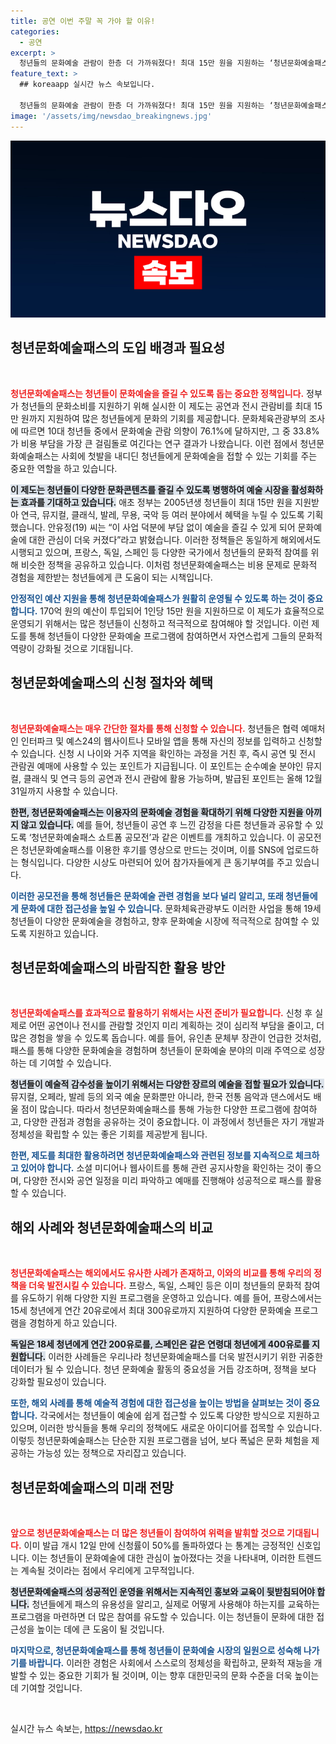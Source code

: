 ```yaml
---
title: 공연 이번 주말 꼭 가야 할 이유!
categories:
  - 공연
excerpt: >
  청년들의 문화예술 관람이 한층 더 가까워졌다! 최대 15만 원을 지원하는 ‘청년문화예술패스’가 청년들 사이에서 큰 화제를 모으고 있다. 놓치기 전에 지금 바로 신청하자!
feature_text: >
  ## koreaapp 실시간 뉴스 속보입니다.

  청년들의 문화예술 관람이 한층 더 가까워졌다! 최대 15만 원을 지원하는 ‘청년문화예술패스’가 청년들 사이에서 큰 화제를 모으고 있다. 놓치기 전에 지금 바로 신청하자!
image: '/assets/img/newsdao_breakingnews.jpg'
---
```


<p><img src="/assets/img/newsdao_breakingnews.jpg" alt="koreaapp 속보" /></p>

<h2 data-ke-size="size26">청년문화예술패스의 도입 배경과 필요성</h2>

<p data-ke-size="size16">&nbsp;</p>

<p><b><span style="color: #ee2323;">청년문화예술패스는 청년들이 문화예술을 즐길 수 있도록 돕는 중요한 정책입니다.</span></b> 정부가 청년들의 문화소비를 지원하기 위해 실시한 이 제도는 공연과 전시 관람비를 최대 15만 원까지 지원하여 많은 청년들에게 문화의 기회를 제공합니다. 문화체육관광부의 조사에 따르면 10대 청년들 중에서 문화예술 관람 의향이 76.1%에 달하지만, 그 중 33.8%가 비용 부담을 가장 큰 걸림돌로 여긴다는 연구 결과가 나왔습니다. 이런 점에서 청년문화예술패스는 사회에 첫발을 내디딘 청년들에게 문화예술을 접할 수 있는 기회를 주는 중요한 역할을 하고 있습니다. </p>

<p><b><span style="background-color: #21538527;">이 제도는 청년들이 다양한 문화콘텐츠를 즐길 수 있도록 병행하여 예술 시장을 활성화하는 효과를 기대하고 있습니다.</span></b> 애초 정부는 2005년생 청년들이 최대 15만 원을 지원받아 연극, 뮤지컬, 클래식, 발레, 무용, 국악 등 여러 분야에서 혜택을 누릴 수 있도록 기획했습니다. 안유정(19) 씨는 “이 사업 덕분에 부담 없이 예술을 즐길 수 있게 되어 문화예술에 대한 관심이 더욱 커졌다”라고 밝혔습니다. 이러한 정책들은 동일하게 해외에서도 시행되고 있으며, 프랑스, 독일, 스페인 등 다양한 국가에서 청년들의 문화적 참여를 위해 비슷한 정책을 공유하고 있습니다. 이처럼 청년문화예술패스는 비용 문제로 문화적 경험을 제한받는 청년들에게 큰 도움이 되는 시책입니다.</p>

<p><b><span style="color: #1a5490;">안정적인 예산 지원을 통해 청년문화예술패스가 원활히 운영될 수 있도록 하는 것이 중요합니다.</span></b> 170억 원의 예산이 투입되어 1인당 15만 원을 지원하므로 이 제도가 효율적으로 운영되기 위해서는 많은 청년들이 신청하고 적극적으로 참여해야 할 것입니다. 이런 제도를 통해 청년들이 다양한 문화예술 프로그램에 참여하면서 자연스럽게 그들의 문화적 역량이 강화될 것으로 기대됩니다.</p>

<h2 data-ke-size="size26">청년문화예술패스의 신청 절차와 혜택</h2>

<p data-ke-size="size16">&nbsp;</p>

<p><b><span style="color: #ee2323;">청년문화예술패스는 매우 간단한 절차를 통해 신청할 수 있습니다.</span></b> 청년들은 협력 예매처인 인터파크 및 예스24의 웹사이트나 모바일 앱을 통해 자신의 정보를 입력하고 신청할 수 있습니다. 신청 시 나이와 거주 지역을 확인하는 과정을 거친 후, 즉시 공연 및 전시 관람권 예매에 사용할 수 있는 포인트가 지급됩니다. 이 포인트는 순수예술 분야인 뮤지컬, 클래식 및 연극 등의 공연과 전시 관람에 활용 가능하며, 발급된 포인트는 올해 12월 31일까지 사용할 수 있습니다.</p>

<p><b><span style="background-color: #21538527;">한편, 청년문화예술패스는 이용자의 문화예술 경험을 확대하기 위해 다양한 지원을 아끼지 않고 있습니다.</span></b> 예를 들어, 청년들이 공연 후 느낀 감정을 다른 청년들과 공유할 수 있도록 ‘청년문화예술패스 쇼트폼 공모전’과 같은 이벤트를 개최하고 있습니다. 이 공모전은 청년문화예술패스를 이용한 후기를 영상으로 만드는 것이며, 이를 SNS에 업로드하는 형식입니다. 다양한 시상도 마련되어 있어 참가자들에게 큰 동기부여를 주고 있습니다.</p>

<p><b><span style="color: #1a5490;">이러한 공모전을 통해 청년들은 문화예술 관련 경험을 보다 널리 알리고, 또래 청년들에게 문화에 대한 접근성을 높일 수 있습니다.</span></b> 문화체육관광부도 이러한 사업을 통해 19세 청년들이 다양한 문화예술을 경험하고, 향후 문화예술 시장에 적극적으로 참여할 수 있도록 지원하고 있습니다. </p>

<h2 data-ke-size="size26">청년문화예술패스의 바람직한 활용 방안</h2>

<p data-ke-size="size16">&nbsp;</p>

<p><b><span style="color: #ee2323;">청년문화예술패스를 효과적으로 활용하기 위해서는 사전 준비가 필요합니다.</span></b> 신청 후 실제로 어떤 공연이나 전시를 관람할 것인지 미리 계획하는 것이 심리적 부담을 줄이고, 더 많은 경험을 쌓을 수 있도록 돕습니다. 예를 들어, 유인촌 문체부 장관이 언급한 것처럼, 패스를 통해 다양한 문화예술을 경험하며 청년들이 문화예술 분야의 미래 주역으로 성장하는 데 기여할 수 있습니다.</p>

<p><b><span style="background-color: #21538527;">청년들이 예술적 감수성을 높이기 위해서는 다양한 장르의 예술을 접할 필요가 있습니다.</span></b> 뮤지컬, 오페라, 발레 등의 외국 예술 문화뿐만 아니라, 한국 전통 음악과 댄스에서도 배울 점이 많습니다. 따라서 청년문화예술패스를 통해 가능한 다양한 프로그램에 참여하고, 다양한 관점과 경험을 공유하는 것이 중요합니다. 이 과정에서 청년들은 자기 개발과 정체성을 확립할 수 있는 좋은 기회를 제공받게 됩니다.</p>

<p><b><span style="color: #1a5490;">한편, 제도를 최대한 활용하려면 청년문화예술패스와 관련된 정보를 지속적으로 체크하고 있어야 합니다.</span></b> 소셜 미디어나 웹사이트를 통해 관련 공지사항을 확인하는 것이 좋으며, 다양한 전시와 공연 일정을 미리 파악하고 예매를 진행해야 성공적으로 패스를 활용할 수 있습니다.</p>

<h2 data-ke-size="size26">해외 사례와 청년문화예술패스의 비교</h2>

<p data-ke-size="size16">&nbsp;</p>

<p><b><span style="color: #ee2323;">청년문화예술패스는 해외에서도 유사한 사례가 존재하고, 이와의 비교를 통해 우리의 정책을 더욱 발전시킬 수 있습니다.</span></b> 프랑스, 독일, 스페인 등은 이미 청년들의 문화적 참여를 유도하기 위해 다양한 지원 프로그램을 운영하고 있습니다. 예를 들어, 프랑스에서는 15세 청년에게 연간 20유로에서 최대 300유로까지 지원하여 다양한 문화예술 프로그램을 경험하게 하고 있습니다.</p>

<p><b><span style="background-color: #21538527;">독일은 18세 청년에게 연간 200유로를, 스페인은 같은 연령대 청년에게 400유로를 지원합니다.</span></b> 이러한 사례들은 우리나라 청년문화예술패스를 더욱 발전시키기 위한 귀중한 데이터가 될 수 있습니다. 청년 문화예술 활동의 중요성을 거듭 강조하며, 정책을 보다 강화할 필요성이 있습니다.</p>

<p><b><span style="color: #1a5490;">또한, 해외 사례를 통해 예술적 경험에 대한 접근성을 높이는 방법을 살펴보는 것이 중요합니다.</span></b> 각국에서는 청년들이 예술에 쉽게 접근할 수 있도록 다양한 방식으로 지원하고 있으며, 이러한 방식들을 통해 우리의 정책에도 새로운 아이디어를 접목할 수 있습니다. 이렇듯 청년문화예술패스는 단순한 지원 프로그램을 넘어, 보다 폭넓은 문화 체험을 제공하는 가능성 있는 정책으로 자리잡고 있습니다.</p>

<h2 data-ke-size="size26">청년문화예술패스의 미래 전망</h2>

<p data-ke-size="size16">&nbsp;</p>

<p><b><span style="color: #ee2323;">앞으로 청년문화예술패스는 더 많은 청년들이 참여하여 위력을 발휘할 것으로 기대됩니다.</span></b> 이미 발급 개시 12일 만에 신청률이 50%를 돌파하였다 는 통계는 긍정적인 신호입니다. 이는 청년들이 문화예술에 대한 관심이 높아졌다는 것을 나타내며, 이러한 트렌드는 계속될 것이라는 점에서 우리에게 고무적입니다.</p>

<p><b><span style="background-color: #21538527;">청년문화예술패스의 성공적인 운영을 위해서는 지속적인 홍보와 교육이 뒷받침되어야 합니다.</span></b> 청년들에게 패스의 유용성을 알리고, 실제로 어떻게 사용해야 하는지를 교육하는 프로그램을 마련하면 더 많은 참여를 유도할 수 있습니다. 이는 청년들이 문화에 대한 접근성을 높이는 데에 큰 도움이 될 것입니다.</p>

<p><b><span style="color: #1a5490;">마지막으로, 청년문화예술패스를 통해 청년들이 문화예술 시장의 일원으로 성숙해 나가기를 바랍니다.</span></b> 이러한 경험은 사회에서 스스로의 정체성을 확립하고, 문화적 재능을 개발할 수 있는 중요한 기회가 될 것이며, 이는 향후 대한민국의 문화 수준을 더욱 높이는 데 기여할 것입니다.</p>

<p data-ke-size="size16">&nbsp;</p>
실시간 뉴스 속보는, <a href="https://newsdao.kr" rel="dofollow">https://newsdao.kr</a>



